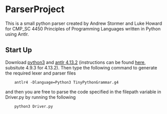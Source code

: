 # ParserProject

This is a small python parser created by Andrew Stormer and Luke Howard for CMP_SC 4450 Principles of Programming Languages written in Python using Antlr.

## Start Up

Download [python3](https://www.python.org/downloads/) and [antlr 4.13.2](https://www.antlr.org/download/antlr-4.13.2-complete.jar) (instructions can be found [here](https://tomassetti.me/antlr-mega-tutorial/#chapter11), subsitute 4.9.3 for 4.13.2). Then type the following command to generate the required lexer and parser files

```
    antlr4 -Dlanguage=Python3 TinyPythonGrammar.g4
```

and then you are free to parse the code specified in the filepath variable in Driver.py by running the following

```
    python3 Driver.py
```
